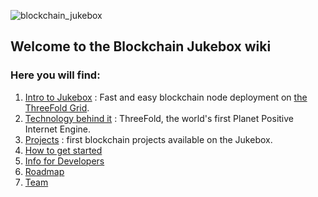 ![blockchain_jukebox](img/blockchain_jukebox.png)

## Welcome to the Blockchain Jukebox wiki
### Here you will find:

1. [Intro to Jukebox](about_jukebox) : Fast and easy blockchain node deployment on [the ThreeFold Grid](grid_intro).
2. [Technology behind it](internet4:technology) : ThreeFold, the world's first Planet Positive Internet Engine.
3. [Projects](projects) : first blockchain projects available on the Jukebox.
4. [How to get started](get_started)
5. [Info for Developers](for_developers)
6. [Roadmap](roadmap)
7. [Team](team)